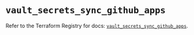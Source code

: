 # `vault_secrets_sync_github_apps`

Refer to the Terraform Registry for docs: [`vault_secrets_sync_github_apps`](https://registry.terraform.io/providers/hashicorp/vault/4.7.0/docs/resources/secrets_sync_github_apps).
